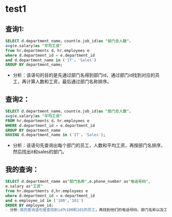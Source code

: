 # test1
## 查询1:
```SQL
SELECT d.department_name，count(e.job_id)as "部门总人数"，
avg(e.salary)as "平均工资"
from hr.departments d，hr.employees e
where d.department_id = e.department_id
and d.department_name in ('IT'，'Sales')
GROUP BY department_name;
```
- 分析：该语句的目的是先通过部门名得到部门id，通过部门id找到对应的员工，再计算人数和工资，最后通过部门名称排序。
## 查询2：
```SQL
SELECT d.department_name，count(e.job_id)as "部门总人数"，
avg(e.salary)as "平均工资"
FROM hr.departments d，hr.employees e
WHERE d.department_id = e.department_id
GROUP BY department_name
HAVING d.department_name in ('IT'，'Sales');
```
- 分析：该语句先查询出每个部门的员工，人数和平均工资，再按部门名排序，然后找出it和sales的部门。
## 我的查询：
```SQL
SELECT d.department_name as"部门名称",e.phone_number as"电话号码",
e.salary as"工资"
from hr.departments d,hr.employees e
where d.department_id = e.department_id
and e.employee_id in ('100','101')
ORDER BY employee_id;
- 分析:我的查询语句是查找到id为100和101的员工，再找到他们的电话号码，部门名称以及工资。
